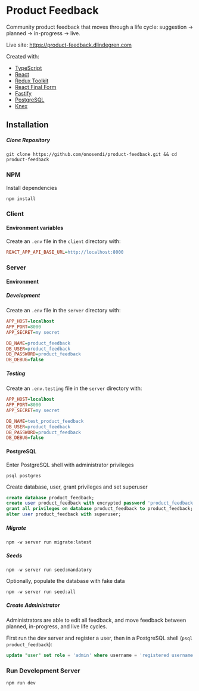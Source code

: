 # Product Feedback
Community product feedback that moves through a life cycle: suggestion -> planned -> in-progress -> live.

Live site: https://product-feedback.dlindegren.com

Created with:
- [TypeScript](https://www.typescriptlang.org/)
- [React](https://reactjs.org/)
- [Redux Toolkit](https://redux-toolkit.js.org/)
- [React Final Form](https://final-form.org/react)
- [Fastify](https://www.fastify.io/)
- [PostgreSQL](https://www.postgresql.org/)
- [Knex](https://knexjs.org/)

## Installation

##### Clone Repository
```
git clone https://github.com/onosendi/product-feedback.git && cd product-feedback
```

### NPM
Install dependencies

```
npm install
```

### Client

#### Environment variables

Create an `.env` file in the `client` directory with:
```ini
REACT_APP_API_BASE_URL=http://localhost:8000
```

### Server

#### Environment

##### Development

Create an `.env` file in the `server` directory with:
```ini
APP_HOST=localhost
APP_PORT=8000
APP_SECRET=my secret

DB_NAME=product_feedback
DB_USER=product_feedback
DB_PASSWORD=product_feedback
DB_DEBUG=false
```

##### Testing

Create an `.env.testing` file in the `server` directory with:
```ini
APP_HOST=localhost
APP_PORT=8000
APP_SECRET=my secret

DB_NAME=test_product_feedback
DB_USER=product_feedback
DB_PASSWORD=product_feedback
DB_DEBUG=false
```

#### PostgreSQL

Enter PostgreSQL shell with administrator privileges
```
psql postgres
```

Create database, user, grant privileges and set superuser
```sql
create database product_feedback;
create user product_feedback with encrypted password 'product_feedback';
grant all privileges on database product_feedback to product_feedback;
alter user product_feedback with superuser;
```

##### Migrate
```
npm -w server run migrate:latest
```

##### Seeds
```
npm -w server run seed:mandatory
```

Optionally, populate the database with fake data
```
npm -w server run seed:all
```

##### Create Administrator
Administrators are able to edit all feedback, and move feedback between planned, in-progress, and live life cycles.

First run the dev server and register a user, then in a PostgreSQL shell (`psql product_feedback`):
```sql
update "user" set role = 'admin' where username = 'registered username here';
```

### Run Development Server
```
npm run dev
```
